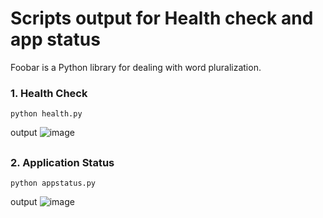# Scripts output for Health check and app status

Foobar is a Python library for dealing with word pluralization.

### 1. Health Check



``` python health.py  ```

output
![image](/project-demo/healthcheck.png)

## 
### 2. Application Status



``` python appstatus.py  ```

output
![image](/project-demo/appstatus.png)

## 
##